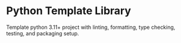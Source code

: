 # Python Template Library

Template python 3.11+ project with linting, formatting, type checking, testing, and packaging setup.
